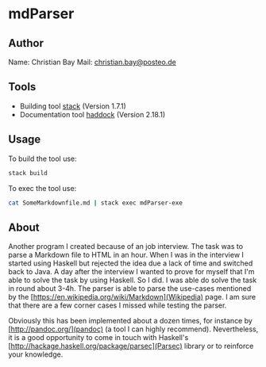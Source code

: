 # mdParser

Author
---

Name: Christian Bay
Mail: christian.bay@posteo.de

Tools
---

- Building tool [stack](https://docs.haskellstack.org/en/stable/README/) (Version 1.7.1)
- Documentation tool [haddock](https://www.haskell.org/haddock/) (Version 2.18.1)

Usage
---

To build the tool use:

``` bash
stack build
```

To exec the tool use:

``` bash
cat SomeMarkdownfile.md | stack exec mdParser-exe
```

About
---

Another program I created because of an job interview. The task was to parse a Markdown file
to HTML in an hour. When I was in the interview I started using Haskell but rejected the idea due a
lack of time and switched back to Java.
A day after the interview I wanted to prove for myself that I'm able to solve the task
by using Haskell. So I did. I was able do solve the task in round about 3-4h. The parser is able
to parse the use-cases mentioned by the [https://en.wikipedia.org/wiki/Markdown](Wikipedia) page.
I am sure that there are a few corner cases I missed while testing the parser.

Obviously this has been implemented about a dozen times, for instance by
[http://pandoc.org/](pandoc) (a tool I can highly recommend). Nevertheless, it is a good opportunity
to come in touch with Haskell's [http://hackage.haskell.org/package/parsec](Parsec) library or to
reinforce your knowledge.
